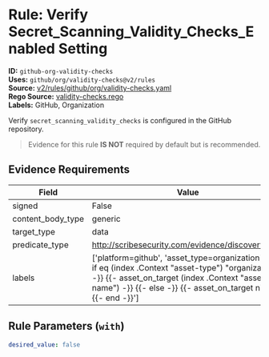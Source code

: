 # Rule: Verify Secret_Scanning_Validity_Checks_Enabled Setting  
**ID:** `github-org-validity-checks`  
**Uses:** `github/org/validity-checks@v2/rules`  
**Source:** [v2/rules/github/org/validity-checks.yaml](https://github.com/scribe-public/sample-policies/v2/rules/github/org/validity-checks.yaml)  
**Rego Source:** [validity-checks.rego](https://github.com/scribe-public/sample-policies/v2/rules/github/org/validity-checks.rego)  
**Labels:** GitHub, Organization  

Verify `secret_scanning_validity_checks` is configured in the GitHub repository.

> Evidence for this rule **IS NOT** required by default but is recommended.


## Evidence Requirements  
| Field | Value |
|-------|-------|
| signed | False |
| content_body_type | generic |
| target_type | data |
| predicate_type | http://scribesecurity.com/evidence/discovery/v0.1 |
| labels | ['platform=github', 'asset_type=organization', '{{- if eq (index .Context "asset-type") "organization" -}} {{- asset_on_target (index .Context "asset-name") -}} {{- else -}} {{- asset_on_target nil -}} {{- end -}}'] |

## Rule Parameters (`with`)  
```yaml
desired_value: false
```

